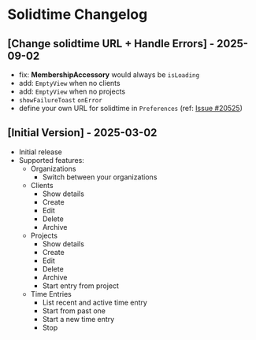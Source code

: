 # Solidtime Changelog

## [Change solidtime URL + Handle Errors] - 2025-09-02

- fix: **MembershipAccessory** would always be `isLoading`
- add: `EmptyView` when no clients
- add: `EmptyView` when no projects
- `showFailureToast` `onError`
- define your own URL for solidtime in `Preferences` (ref: [Issue #20525](https://github.com/raycast/extensions/issues/20525))

## [Initial Version] - 2025-03-02

- Initial release
- Supported features:
  - Organizations
    - Switch between your organizations
  - Clients
    - Show details
    - Create
    - Edit 
    - Delete
    - Archive
  - Projects
    - Show details
    - Create
    - Edit
    - Delete
    - Archive
    - Start entry from project
  - Time Entries
    - List recent and active time entry
    - Start from past one
    - Start a new time entry
    - Stop
